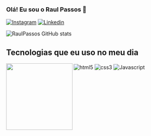 ### Olá! Eu sou o Raul Passos 👋

[![Instagram](https://img.shields.io/badge/Instagram-E4405F?style=for-the-badge&logo=instagram&logoColor=white)](https://www.instagram.com/raulpassos08/?hl=de)
[![Linkedin](https://img.shields.io/badge/LinkedIn-0077B5?style=for-the-badge&logo=linkedin&logoColor=white)](https://www.linkedin.com/in/raul-passos-024459229)

![RaulPassos GitHub stats](https://github-readme-stats.vercel.app/api?username=Raulpassos08&show_icons=true&theme=dracula)

## Tecnologias que eu uso no meu dia

<div style="display: inline-block">
  <img align="center" alt="html5" src="https://img.shields.io/badge/HTML-239120?style=for-the-badge&logo=html5&logoColor=white" />
  <img align="center" alt="css3" src="https://img.shields.io/badge/CSS-239120?&style=for-the-badge&logo=css3&logoColor=white" />
  <img align="center" alt="Javascript" src="https://img.shields.io/badge/JavaScript-F7DF1E?style=for-the-badge&logo=javascript&logoColor=black" />
</div>

<img align="left" height="180em" src="https://github-readme-stats.vercel.app/api/top-langs/?username=Raulpassos08&layout=compact&langs_count=16&theme=dracula"/>
